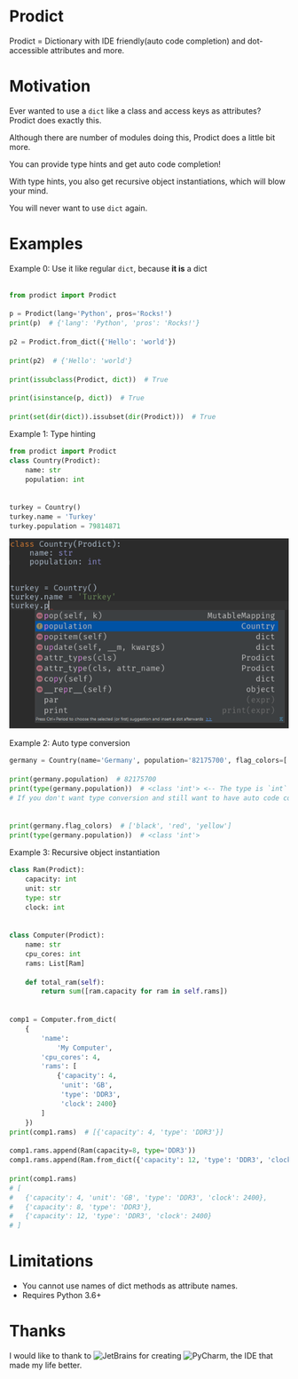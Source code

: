 # Prodict
Prodict = Dictionary with IDE friendly(auto code completion) and dot-accessible attributes and more.

# Motivation
Ever wanted to use a `dict` like a class and access keys as attributes? Prodict does exactly this. 

Although there are number of modules doing this, Prodict does a little bit more.

You can provide type hints and get auto code completion!

With type hints, you also get recursive object instantiations, which will blow your mind.

You will never want to use `dict` again.

# Examples

Example 0: Use it like regular `dict`, because **it is** a dict
```python

from prodict import Prodict

p = Prodict(lang='Python', pros='Rocks!')
print(p)  # {'lang': 'Python', 'pros': 'Rocks!'}

p2 = Prodict.from_dict({'Hello': 'world'})

print(p2)  # {'Hello': 'world'}

print(issubclass(Prodict, dict))  # True

print(isinstance(p, dict))  # True

print(set(dir(dict)).issubset(dir(Prodict)))  # True


```
Example 1: Type hinting
```python
from prodict import Prodict
class Country(Prodict):
    name: str
    population: int


turkey = Country()
turkey.name = 'Turkey'
turkey.population = 79814871
```

![auto code complete](/auto-complete1.png?raw=true "Auto complete in action!")

Example 2: Auto type conversion
```python
germany = Country(name='Germany', population='82175700', flag_colors=['black', 'red', 'yellow'])

print(germany.population)  # 82175700
print(type(germany.population))  # <class 'int'> <-- The type is `int` !
# If you don't want type conversion and still want to have auto code completion, use `Any` as type.


print(germany.flag_colors)  # ['black', 'red', 'yellow']
print(type(germany.population))  # <class 'int'>
```

Example 3: Recursive object instantiation
```python
class Ram(Prodict):
    capacity: int
    unit: str
    type: str
    clock: int


class Computer(Prodict):
    name: str
    cpu_cores: int
    rams: List[Ram]

    def total_ram(self):
        return sum([ram.capacity for ram in self.rams])


comp1 = Computer.from_dict(
    {
        'name':
            'My Computer',
        'cpu_cores': 4,
        'rams': [
            {'capacity': 4,
             'unit': 'GB',
             'type': 'DDR3',
             'clock': 2400}
        ]
    })
print(comp1.rams)  # [{'capacity': 4, 'type': 'DDR3'}]

comp1.rams.append(Ram(capacity=8, type='DDR3'))
comp1.rams.append(Ram.from_dict({'capacity': 12, 'type': 'DDR3', 'clock': 2400}))

print(comp1.rams)
# [
#   {'capacity': 4, 'unit': 'GB', 'type': 'DDR3', 'clock': 2400}, 
#   {'capacity': 8, 'type': 'DDR3'}, 
#   {'capacity': 12, 'type': 'DDR3', 'clock': 2400}
# ]
```

# Limitations
- You cannot use names of dict methods as attribute names.
- Requires Python 3.6+

# Thanks
I would like to thank to ![JetBrains](https://www.jetbrains.com/) for creating ![PyCharm](https://www.jetbrains.com/pycharm/), the IDE that made my life better.


